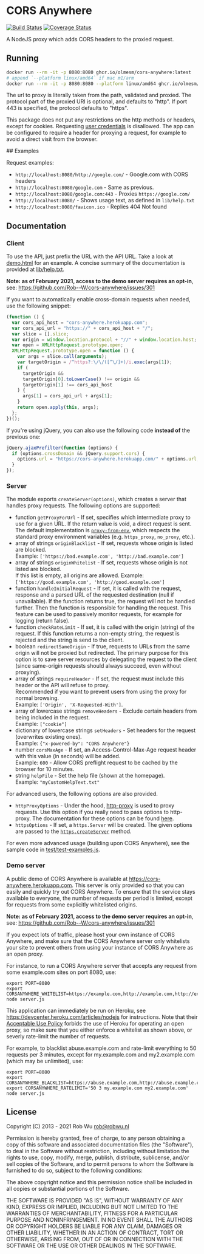 # CORS Anywhere

[![Build Status](https://travis-ci.com/Rob--W/cors-anywhere.svg?branch=master)](https://travis-ci.com/Rob--W/cors-anywhere)
[![Coverage Status](https://coveralls.io/repos/github/Rob--W/cors-anywhere/badge.svg?branch=master)](https://coveralls.io/github/Rob--W/cors-anywhere?branch=master)

A NodeJS proxy which adds CORS headers to the proxied request.

## Running

```bash
docker run --rm -it -p 8080:8080 ghcr.io/olmesm/cors-anywhere:latest
# append `--platform linux/amd64` if mac m1/arm
docker run --rm -it -p 8080:8080 --platform linux/amd64 ghcr.io/olmesm/cors-anywhere:latest
```

The url to proxy is literally taken from the path, validated and proxied. The protocol
part of the proxied URI is optional, and defaults to "http". If port 443 is specified,
the protocol defaults to "https".

This package does not put any restrictions on the http methods or headers, except for
cookies. Requesting [user credentials](http://www.w3.org/TR/cors/#user-credentials) is disallowed.
The app can be configured to require a header for proxying a request, for example to avoid
a direct visit from the browser.

## Examples

Request examples:

- `http://localhost:8080/http://google.com/` - Google.com with CORS headers
- `http://localhost:8080/google.com` - Same as previous.
- `http://localhost:8080/google.com:443` - Proxies `https://google.com/`
- `http://localhost:8080/` - Shows usage text, as defined in `lib/help.txt`
- `http://localhost:8080/favicon.ico` - Replies 404 Not found

## Documentation

### Client

To use the API, just prefix the URL with the API URL. Take a look at [demo.html](demo.html) for an example.
A concise summary of the documentation is provided at [lib/help.txt](lib/help.txt).

**Note: as of February 2021, access to the demo server requires an opt-in**,
see: https://github.com/Rob--W/cors-anywhere/issues/301

If you want to automatically enable cross-domain requests when needed, use the following snippet:

```javascript
(function () {
  var cors_api_host = "cors-anywhere.herokuapp.com";
  var cors_api_url = "https://" + cors_api_host + "/";
  var slice = [].slice;
  var origin = window.location.protocol + "//" + window.location.host;
  var open = XMLHttpRequest.prototype.open;
  XMLHttpRequest.prototype.open = function () {
    var args = slice.call(arguments);
    var targetOrigin = /^https?:\/\/([^\/]+)/i.exec(args[1]);
    if (
      targetOrigin &&
      targetOrigin[0].toLowerCase() !== origin &&
      targetOrigin[1] !== cors_api_host
    ) {
      args[1] = cors_api_url + args[1];
    }
    return open.apply(this, args);
  };
})();
```

If you're using jQuery, you can also use the following code **instead of** the previous one:

```javascript
jQuery.ajaxPrefilter(function (options) {
  if (options.crossDomain && jQuery.support.cors) {
    options.url = "https://cors-anywhere.herokuapp.com/" + options.url;
  }
});
```

### Server

The module exports `createServer(options)`, which creates a server that handles
proxy requests. The following options are supported:

- function `getProxyForUrl` - If set, specifies which intermediate proxy to use for a given URL.
  If the return value is void, a direct request is sent. The default implementation is
  [`proxy-from-env`](https://github.com/Rob--W/proxy-from-env), which respects the standard proxy
  environment variables (e.g. `https_proxy`, `no_proxy`, etc.).
- array of strings `originBlacklist` - If set, requests whose origin is listed are blocked.  
  Example: `['https://bad.example.com', 'http://bad.example.com']`
- array of strings `originWhitelist` - If set, requests whose origin is not listed are blocked.  
  If this list is empty, all origins are allowed.
  Example: `['https://good.example.com', 'http://good.example.com']`
- function `handleInitialRequest` - If set, it is called with the request, response and a parsed
  URL of the requested destination (null if unavailable). If the function returns true, the request
  will not be handled further. Then the function is responsible for handling the request.
  This feature can be used to passively monitor requests, for example for logging (return false).
- function `checkRateLimit` - If set, it is called with the origin (string) of the request. If this
  function returns a non-empty string, the request is rejected and the string is send to the client.
- boolean `redirectSameOrigin` - If true, requests to URLs from the same origin will not be proxied but redirected.
  The primary purpose for this option is to save server resources by delegating the request to the client
  (since same-origin requests should always succeed, even without proxying).
- array of strings `requireHeader` - If set, the request must include this header or the API will refuse to proxy.  
  Recommended if you want to prevent users from using the proxy for normal browsing.  
  Example: `['Origin', 'X-Requested-With']`.
- array of lowercase strings `removeHeaders` - Exclude certain headers from being included in the request.  
  Example: `["cookie"]`
- dictionary of lowercase strings `setHeaders` - Set headers for the request (overwrites existing ones).  
  Example: `{"x-powered-by": "CORS Anywhere"}`
- number `corsMaxAge` - If set, an Access-Control-Max-Age request header with this value (in seconds) will be added.  
  Example: `600` - Allow CORS preflight request to be cached by the browser for 10 minutes.
- string `helpFile` - Set the help file (shown at the homepage).  
  Example: `"myCustomHelpText.txt"`

For advanced users, the following options are also provided.

- `httpProxyOptions` - Under the hood, [http-proxy](https://github.com/nodejitsu/node-http-proxy)
  is used to proxy requests. Use this option if you really need to pass options
  to http-proxy. The documentation for these options can be found [here](https://github.com/nodejitsu/node-http-proxy#options).
- `httpsOptions` - If set, a `https.Server` will be created. The given options are passed to the
  [`https.createServer`](https://nodejs.org/api/https.html#https_https_createserver_options_requestlistener) method.

For even more advanced usage (building upon CORS Anywhere),
see the sample code in [test/test-examples.js](test/test-examples.js).

### Demo server

A public demo of CORS Anywhere is available at https://cors-anywhere.herokuapp.com. This server is
only provided so that you can easily and quickly try out CORS Anywhere. To ensure that the service
stays available to everyone, the number of requests per period is limited, except for requests from
some explicitly whitelisted origins.

**Note: as of February 2021, access to the demo server requires an opt-in**,
see: https://github.com/Rob--W/cors-anywhere/issues/301

If you expect lots of traffic, please host your own instance of CORS Anywhere, and make sure that
the CORS Anywhere server only whitelists your site to prevent others from using your instance of
CORS Anywhere as an open proxy.

For instance, to run a CORS Anywhere server that accepts any request from some example.com sites on
port 8080, use:

```
export PORT=8080
export CORSANYWHERE_WHITELIST=https://example.com,http://example.com,http://example.com:8080
node server.js
```

This application can immediately be run on Heroku, see https://devcenter.heroku.com/articles/nodejs
for instructions. Note that their [Acceptable Use Policy](https://www.heroku.com/policy/aup) forbids
the use of Heroku for operating an open proxy, so make sure that you either enforce a whitelist as
shown above, or severly rate-limit the number of requests.

For example, to blacklist abuse.example.com and rate-limit everything to 50 requests per 3 minutes,
except for my.example.com and my2.example.com (which may be unlimited), use:

```
export PORT=8080
export CORSANYWHERE_BLACKLIST=https://abuse.example.com,http://abuse.example.com
export CORSANYWHERE_RATELIMIT='50 3 my.example.com my2.example.com'
node server.js
```

## License

Copyright (C) 2013 - 2021 Rob Wu <rob@robwu.nl>

Permission is hereby granted, free of charge, to any person obtaining a copy of
this software and associated documentation files (the "Software"), to deal in
the Software without restriction, including without limitation the rights to
use, copy, modify, merge, publish, distribute, sublicense, and/or sell copies
of the Software, and to permit persons to whom the Software is furnished to do
so, subject to the following conditions:

The above copyright notice and this permission notice shall be included in all
copies or substantial portions of the Software.

THE SOFTWARE IS PROVIDED "AS IS", WITHOUT WARRANTY OF ANY KIND, EXPRESS OR
IMPLIED, INCLUDING BUT NOT LIMITED TO THE WARRANTIES OF MERCHANTABILITY,
FITNESS FOR A PARTICULAR PURPOSE AND NONINFRINGEMENT. IN NO EVENT SHALL THE
AUTHORS OR COPYRIGHT HOLDERS BE LIABLE FOR ANY CLAIM, DAMAGES OR OTHER
LIABILITY, WHETHER IN AN ACTION OF CONTRACT, TORT OR OTHERWISE, ARISING FROM,
OUT OF OR IN CONNECTION WITH THE SOFTWARE OR THE USE OR OTHER DEALINGS IN THE
SOFTWARE.
